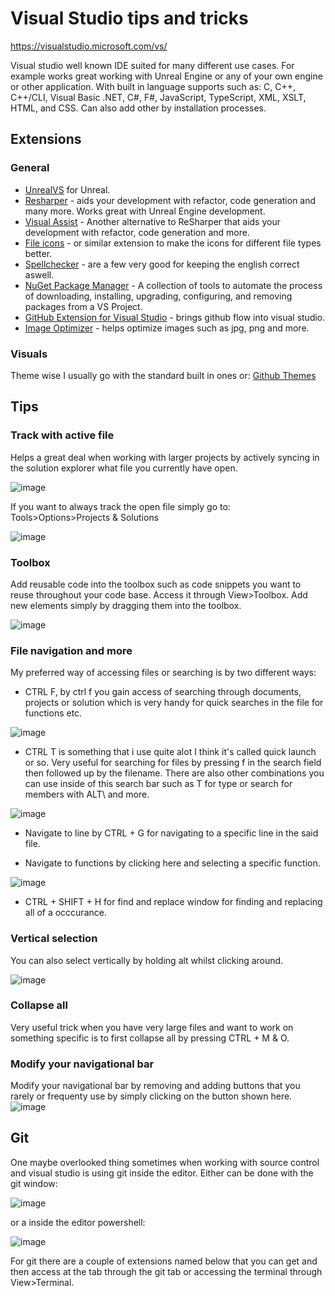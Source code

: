 # Visual Studio tips and tricks

https://visualstudio.microsoft.com/vs/

Visual studio well known IDE suited for many different use cases. For example works great working with Unreal Engine or any of your own engine or other application. With built in language supports such as:  C, C++, C++/CLI, Visual Basic .NET, C#, F#, JavaScript, TypeScript, XML, XSLT, HTML, and CSS. Can also add other by installation processes.


## Extensions

### General
- [UnrealVS](https://docs.unrealengine.com/4.26/en-US/ProductionPipelines/DevelopmentSetup/VisualStudioSetup/UnrealVS/) for Unreal. 
- [Resharper](https://www.jetbrains.com/resharper/download/#section=offline-installer) - aids your development with refactor, code generation and many more. Works great with Unreal Engine development.
- [Visual Assist](https://marketplace.visualstudio.com/items?itemName=WholeTomatoSoftware.VisualAssist) - Another alternative to ReSharper that aids your development with refactor, code generation and more.
- [File icons](https://marketplace.visualstudio.com/items?itemName=MadsKristensen.FileIcons) - or similar extension to make the icons for different file types better.
- [Spellchecker](https://marketplace.visualstudio.com/items?itemName=EWoodruff.VisualStudioSpellCheckerVS2017andLater) - are a few very good for keeping the english correct aswell.
- [NuGet Package Manager](https://marketplace.visualstudio.com/items?itemName=NuGetTeam.NuGetPackageManager) - A collection of tools to automate the process of downloading, installing, upgrading, configuring, and removing packages from a VS Project.
- [GitHub Extension for Visual Studio](https://marketplace.visualstudio.com/items?itemName=GitHub.GitHubExtensionforVisualStudio) - brings github flow into visual studio.
- [Image Optimizer](https://marketplace.visualstudio.com/items?itemName=MadsKristensen.ImageOptimizer) - helps optimize images such as jpg, png and more.

### Visuals
Theme wise I usually go with the standard built in ones or:
[Github Themes](https://marketplace.visualstudio.com/items?itemName=MadsKristensen.GitHubThemes)

## Tips

### Track with active file
Helps a great deal when working with larger projects by actively syncing in the solution explorer what file you currently have open.

![image](https://user-images.githubusercontent.com/16833945/180403381-a7f29841-2973-4b9e-a5a1-8275a8bee586.png)

If you want to always track the open file simply go to: Tools>Options>Projects & Solutions

![image](https://user-images.githubusercontent.com/16833945/180403802-6e4fbac5-4f55-4e62-ae44-560a7e8c334a.png)

### Toolbox
Add reusable code into the toolbox such as code snippets you want to reuse throughout your code base. Access it through View>Toolbox. Add new elements simply by dragging them into the toolbox.

![image](https://user-images.githubusercontent.com/16833945/180405624-471f0b6a-4adf-48d0-8424-14d6ac4f04eb.png)

### File navigation and more
My preferred way of accessing files or searching is by two different ways:
- CTRL F, by ctrl f you gain access of searching through documents, projects or solution which is very handy for quick searches in the file for functions etc.

![image](https://user-images.githubusercontent.com/16833945/180411555-545c7125-8062-4fe7-9b83-d0d661cef467.png)

- CTRL T is something that i use quite alot I think it's called quick launch or so. Very useful for searching for files by pressing f in the search field then followed up by the filename. There are also other combinations you can use inside of this search bar such as T for type or search for members with ALT\ and more.

![image](https://user-images.githubusercontent.com/16833945/180412000-b89ab5a8-30da-46c2-9b49-2b132a436501.png)

- Navigate to line by CTRL + G for navigating to a specific line in the said file.

- Navigate to functions by clicking here and selecting a specific function.

![image](https://user-images.githubusercontent.com/16833945/180412201-97d8ca53-9a61-4375-81e1-1653255e9602.png)

- CTRL + SHIFT + H for find and replace window for finding and replacing all of a occcurance.

### Vertical selection
You can also select vertically by holding alt whilst clicking around.

![image](https://user-images.githubusercontent.com/16833945/180412493-bbf08356-1c7d-4171-81b2-4fe89b6f108f.png)

### Collapse all
Very useful trick when you have very large files and want to work on something specific is to first collapse all by pressing CTRL + M & O.

### Modify your navigational bar
Modify your navigational bar by removing and adding buttons that you rarely or frequenty use by simply clicking on the button shown here.
![image](https://user-images.githubusercontent.com/16833945/180412860-aa4f84a7-639b-43a3-af7a-2c9fd1b67f28.png)

## Git
One maybe overlooked thing sometimes when working with source control and visual studio is using git inside the editor. Either can be done with the git window:

![image](https://user-images.githubusercontent.com/16833945/180413580-a86d0cb9-79f0-4205-9388-2a8850be2163.png)

or a inside the editor powershell:

![image](https://user-images.githubusercontent.com/16833945/180413646-0f67273c-7ff5-4eb5-902e-2cb57be7cd4b.png)

For git there are a couple of extensions named below that you can get and then access at the tab through the git tab or accessing the terminal through View>Terminal.

